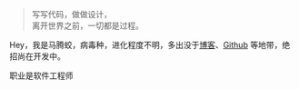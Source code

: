 > 写写代码，做做设计，  
> 离开世界之前，一切都是过程。

Hey，我是马腾蛟，病毒种，进化程度不明，多出没于[博客](https://mtjsoft.github.io)、[Github](http://github.com/mtjsoft) 等地带，绝招尚在开发中。

职业是软件工程师 
